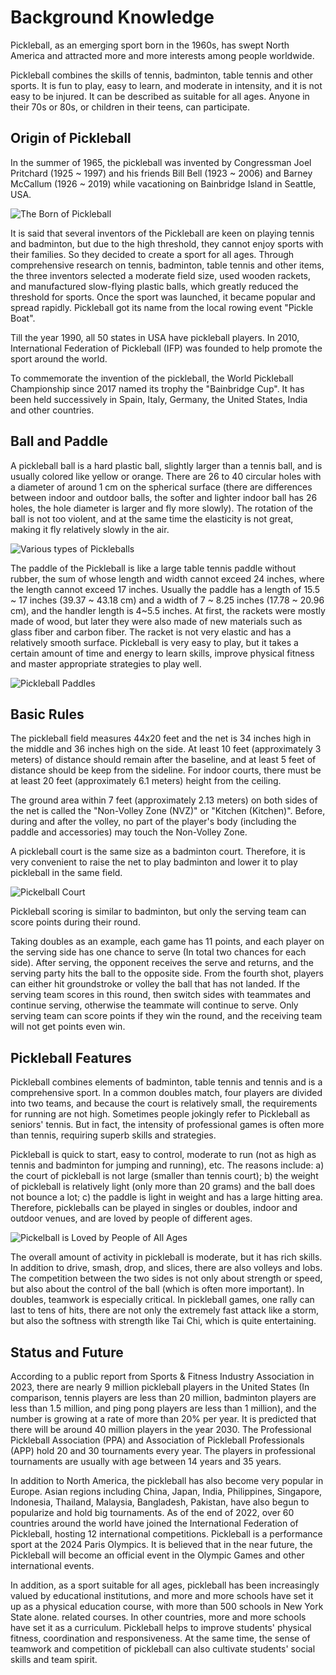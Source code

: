 # Background Knowledge

Pickleball, as an emerging sport born in the 1960s, has swept North America and attracted more and more interests among people worldwide.

Pickleball combines the skills of tennis, badminton, table tennis and other sports. It is fun to play, easy to learn, and moderate in intensity, and it is not easy to be injured. It can be described as suitable for all ages. Anyone in their 70s or 80s, or children in their teens, can participate.

## Origin of Pickleball

In the summer of 1965, the pickleball was invented by Congressman Joel Pritchard (1925 ~ 1997) and his friends Bill Bell (1923 ~ 2006) and Barney McCallum (1926 ~ 2019) while vacationing on Bainbridge Island in Seattle, USA.

![The Born of Pickleball](_images/pickleball-born.png)

It is said that several inventors of the Pickleball are keen on playing tennis and badminton, but due to the high threshold, they cannot enjoy sports with their families. So they decided to create a sport for all ages. Through comprehensive research on tennis, badminton, table tennis and other items, the three inventors selected a moderate field size, used wooden rackets, and manufactured slow-flying plastic balls, which greatly reduced the threshold for sports. Once the sport was launched, it became popular and spread rapidly. Pickleball got its name from the local rowing event "Pickle Boat".

Till the year 1990, all 50 states in USA have pickleball players. In 2010, International Federation of Pickleball (IFP) was founded to help promote the sport around the world.
 
To commemorate the invention of the pickleball, the World Pickleball Championship since 2017 named its trophy the "Bainbridge Cup". It has been held successively in Spain, Italy, Germany, the United States, India and other countries.

## Ball and Paddle

A pickleball ball is a hard plastic ball, slightly larger than a tennis ball, and is usually colored like yellow or orange. There are 26 to 40 circular holes with a diameter of around 1 cm on the spherical surface (there are differences between indoor and outdoor balls, the softer and lighter indoor ball has 26 holes, the hole diameter is larger and fly more slowly). The rotation of the ball is not too violent, and at the same time the elasticity is not great, making it fly relatively slowly in the air.

![Various types of Pickleballs](_images/various-type-balls.png)

The paddle of the Pickleball is like a large table tennis paddle without rubber, the sum of whose length and width cannot exceed 24 inches, where the length cannot exceed 17 inches. Usually the paddle has a length of 15.5 ~ 17 inches (39.37 ~ 43.18 cm) and a width of 7 ~ 8.25 inches (17.78 ~ 20.96 cm), and the handler length is 4~5.5 inches. At first, the rackets were mostly made of wood, but later they were also made of new materials such as glass fiber and carbon fiber. The racket is not very elastic and has a relatively smooth surface. Pickleball is very easy to play, but it takes a certain amount of time and energy to learn skills, improve physical fitness and master appropriate strategies to play well.

![Pickleball Paddles](_images/pickleball-paddles.png)

## Basic Rules

The pickleball field measures 44x20 feet and the net is 34 inches high in the middle and 36 inches high on the side. At least 10 feet (approximately 3 meters) of distance should remain after the baseline, and at least 5 feet of distance should be keep from the sideline. For indoor courts, there must be at least 20 feet (approximately 6.1 meters) height from the ceiling.

The ground area within 7 feet (approximately 2.13 meters) on both sides of the net is called the "Non-Volley Zone (NVZ)" or "Kitchen (Kitchen)". Before, during and after the volley, no part of the player's body (including the paddle and accessories) may touch the Non-Volley Zone.

A pickleball court is the same size as a badminton court. Therefore, it is very convenient to raise the net to play badminton and lower it to play pickleball in the same field.

![Pickelball Court](_images/pickleball-court.png)

Pickleball scoring is similar to badminton, but only the serving team can score points during their round.

Taking doubles as an example, each game has 11 points, and each player on the serving side has one chance to serve (In total two chances for each side). After serving, the opponent receives the serve and returns, and the serving party hits the ball to the opposite side. From the fourth shot,  players can either hit groundstroke or volley the ball that has not landed. If the serving team scores in this round, then switch sides with teammates and continue serving, otherwise the teammate will continue to serve. Only serving team can score points if they win the round, and the receiving team will not get points even win.

## Pickleball Features

Pickleball combines elements of badminton, table tennis and tennis and is a comprehensive sport. In a common doubles match, four players are divided into two teams, and because the court is relatively small, the requirements for running are not high. Sometimes people jokingly refer to Pickleball as seniors' tennis. But in fact, the intensity of professional games is often more than tennis, requiring superb skills and strategies.

Pickleball is quick to start, easy to control, moderate to run (not as high as tennis and badminton for jumping and running), etc. The reasons include: a) the court of pickleball is not large (smaller than tennis court); b) the weight of pickleball is relatively light (only more than 20 grams) and the ball does not bounce a lot; c) the paddle is light in weight and has a large hitting area. Therefore, pickleballs can be played in singles or doubles, indoor and outdoor venues, and are loved by people of different ages.

![Pickelball is Loved by People of All Ages](_images/sport-lifecycle.png)

The overall amount of activity in pickleball is moderate, but it has rich skills. In addition to drive, smash, drop, and slices, there are also volleys and lobs. The competition between the two sides is not only about strength or speed, but also about the control of the ball (which is often more important). In doubles, teamwork is especially critical. In pickleball games, one rally can last to tens of hits, there are not only the extremely fast attack like a storm, but also the softness with strength like Tai Chi, which is quite entertaining.

## Status and Future

According to a public report from Sports & Fitness Industry Association in 2023, there are nearly 9 million pickleball players in the United States (In comparison, tennis players are less than 20 million, badminton players are less than 1.5 million, and ping pong players are less than 1 million), and the number is growing at a rate of more than 20% per year. It is predicted that there will be around 40 million players in the year 2030. The Professional Pickleball Association (PPA) and Association of Pickleball Professionals (APP) hold 20 and 30 tournaments every year. The players in professional tournaments are usually with age between 14 years and 35 years.

In addition to North America, the pickleball has also become very popular in Europe. Asian regions including China, Japan, India, Philippines, Singapore, Indonesia, Thailand, Malaysia, Bangladesh, Pakistan, have also begun to popularize and hold big tournaments. As of the end of 2022, over 60 countries around the world have joined the International Federation of Pickleball, hosting 12 international competitions. Pickleball is a performance sport at the 2024 Paris Olympics. It is believed that in the near future, the Pickleball will become an official event in the Olympic Games and other international events.

In addition, as a sport suitable for all ages, pickleball has been increasingly valued by educational institutions, and more and more schools have set it up as a physical education course, with more than 500 schools in New York State alone. related courses. In other countries, more and more schools have set it as a curriculum. Pickleball helps to improve students' physical fitness, coordination and responsiveness. At the same time, the sense of teamwork and competition of pickleball can also cultivate students' social skills and team spirit.
